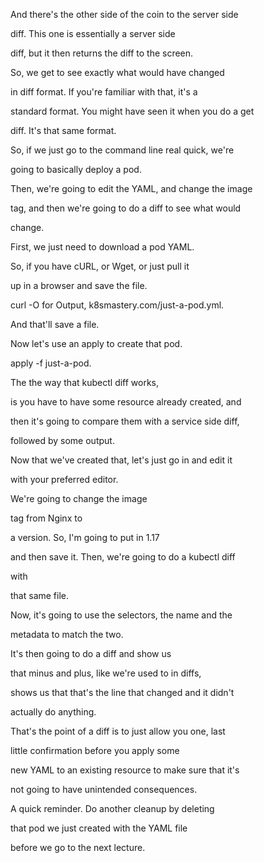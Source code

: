 And there's the other side of the coin to the server side

diff. This one is essentially a server side

diff, but it then returns the diff to the screen.

So, we get to see exactly what would have changed

in diff format. If you're familiar with that, it's a

standard format. You might have seen it when you do a get

diff. It's that same format.

So, if we just go to the command line real quick, we're

going to basically deploy a pod.

Then, we're going to edit the YAML, and change the image

tag, and then we're going to do a diff to see what would

change.

First, we just need to download a pod YAML.

So, if you have cURL, or Wget, or just pull it

up in a browser and save the file.

curl -O for Output, k8smastery.com/just-a-pod.yml.

And that'll save a file.

Now let's use an apply to create that pod.

apply -f just-a-pod.

The the way that kubectl diff works,

is you have to have some resource already created, and

then it's going to compare them with a service side diff,

followed by some output.

Now that we've created that, let's just go in and edit it

with your preferred editor.

We're going to change the image

tag from Nginx to

a version. So, I'm going to put in 1.17

and then save it. Then, we're going to do a kubectl diff

with

that same file.

Now, it's going to use the selectors, the name and the

metadata to match the two.

It's then going to do a diff and show us

that minus and plus, like we're used to in diffs,

shows us that that's the line that changed and it didn't

actually do anything.

That's the point of a diff is to just allow you one, last

little confirmation before you apply some

new YAML to an existing resource to make sure that it's

not going to have unintended consequences.

A quick reminder. Do another cleanup by deleting

that pod we just created with the YAML file

before we go to the next lecture.